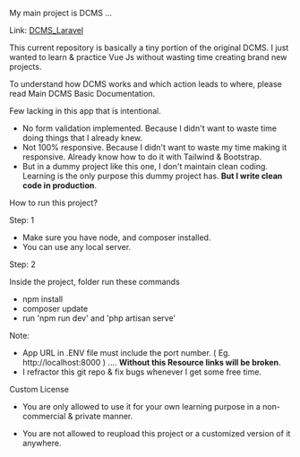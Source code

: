 My main project is DCMS ...

Link: [DCMS_Laravel](https://github.com/ShahariarAhmad/DCMS_Laravel)



This current repository is basically a tiny portion of the original DCMS. I just wanted to learn & practice Vue Js without wasting time creating brand new projects. 



To understand how DCMS works and which action leads to where, please read Main DCMS Basic Documentation.




Few lacking in this app that is intentional.

* No form validation implemented. Because I didn't want to waste time doing things that I already knew. 
* Not 100% responsive. Because I didn't want to waste my time making it responsive. Already know how to do it with Tailwind & Bootstrap. 
* But in a dummy project like this one, I don't maintain clean coding. Learning is the only purpose this dummy project has. **But I write clean code in production**. 






How to run this project?

Step: 1

- Make sure you have node, and composer installed. 
- You can use any local server.

Step: 2

Inside the project, folder run these commands

* npm install
* composer update
* run 'npm run dev' and 'php artisan serve'



Note: 

* App URL in .ENV file must include the port number. ( Eg.  http://localhost:8000 ) .... **Without this Resource links will be broken**. 
* I refractor this git repo & fix bugs whenever I get some free time. 





Custom License

* You are only allowed to use it for your own learning purpose in a non-commercial & private manner. 

* You are not allowed to reupload this project or a customized version of it anywhere.
